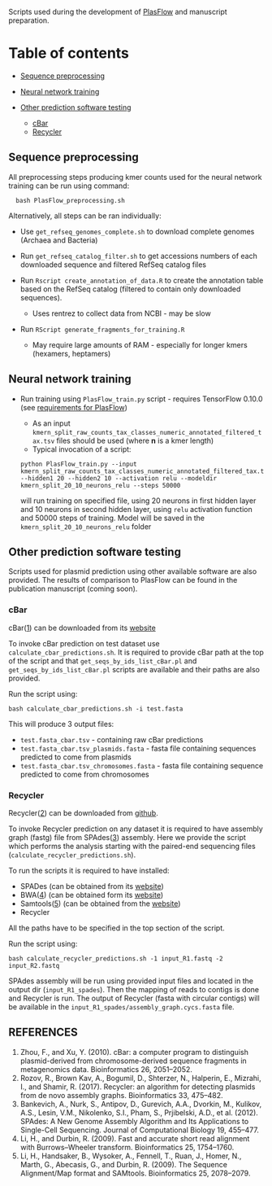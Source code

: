 Scripts used during the development of [PlasFlow](https://github.com/smaegol/PlasFlow) and manuscript preparation.

# Table of contents

- [Sequence preprocessing](#sequence-preprocessing)
- [Neural network training](#neural-network-training)
- [Other prediction software testing](#other-prediction-software-testing)

  - [cBar](#cbar)
  - [Recycler](#recycler)

## Sequence preprocessing

All preprocessing steps producing kmer counts used for the neural network training can be run using command:

```
  bash PlasFlow_preprocessing.sh
```

Alternatively, all steps can be ran individually:

- Use `get_refseq_genomes_complete.sh` to download complete genomes (Archaea and Bacteria)
- Run `get_refseq_catalog_filter.sh` to get accessions numbers of each downloaded sequence and filtered RefSeq catalog files
- Run `Rscript create_annotation_of_data.R` to create the annotation table based on the RefSeq catalog (filtered to contain only downloaded sequences).

  - Uses rentrez to collect data from NCBI - may be slow

- Run `RScript generate_fragments_for_training.R`

  - May require large amounts of RAM - especially for longer kmers (hexamers, heptamers)

## Neural network training

- Run training using `PlasFlow_train.py` script - requires TensorFlow 0.10.0 (see [requirements for PlasFlow](https://github.com/smaegol/PlasFlow#requirements))

  - As an input `kmern_split_raw_counts_tax_classes_numeric_annotated_filtered_tax.tsv` files should be used (where **n** is a kmer length)
  - Typical invocation of a script:

  ```
  python PlasFlow_train.py --input kmern_split_raw_counts_tax_classes_numeric_annotated_filtered_tax.tsv --hidden1 20 --hidden2 10 --activation relu --modeldir kmern_split_20_10_neurons_relu --steps 50000
  ```

  will run training on specified file, using 20 neurons in first hidden layer and 10 neurons in second hidden layer, using `relu` activation function and 50000 steps of training. Model will be saved in the `kmern_split_20_10_neurons_relu` folder

## Other prediction software testing

Scripts used for plasmid prediction using other available software are also provided. The results of comparison to PlasFlow can be found in the publication manuscript (coming soon).

### cBar

cBar([1](https://www.ncbi.nlm.nih.gov/pubmed/20538725)) can be downloaded from its [website](http://csbl.bmb.uga.edu/~ffzhou/cBar)

To invoke cBar prediction on test dataset use `calculate_cbar_predictions.sh`. It is required to provide cBar path at the top of the script and that `get_seqs_by_ids_list_cBar.pl` and `get_seqs_by_ids_list_cBar.pl` scripts are available and their paths are also provided.

Run the script using:

```
bash calculate_cbar_predictions.sh -i test.fasta
```

This will produce 3 output files:

- `test.fasta_cbar.tsv` - containing raw cBar predictions
- `test.fasta_cbar.tsv_plasmids.fasta` - fasta file containing sequences predicted to come from plasmids
- `test.fasta_cbar.tsv_chromosomes.fasta` - fasta file containing sequence predicted to come from chromosomes

### Recycler

Recycler([2](https://www.ncbi.nlm.nih.gov/pubmed/28003256)) can be downloaded from [github](https://github.com/Shamir-Lab/Recycler).

To invoke Recycler prediction on any dataset it is required to have assembly graph (fastg) file from SPAdes([3](https://www.ncbi.nlm.nih.gov/pubmed/22506599)) assembly. Here we provide the script which performs the analysis starting with the paired-end sequencing files (`calculate_recycler_predictions.sh`).

To run the scripts it is required to have installed:

- SPADes (can be obtained from its [website](http://bioinf.spbau.ru/spades))
- BWA([4](https://www.ncbi.nlm.nih.gov/pubmed/19451168)) (can be obtained form its [website](http://bio-bwa.sourceforge.net/))
- Samtools([5](https://www.ncbi.nlm.nih.gov/pubmed/19505943)) (can be obtained from the [website](http://samtools.sourceforge.net/))
- Recycler

All the paths have to be specified in the top section of the script.

Run the script using:

```
bash calculate_recycler_predictions.sh -1 input_R1.fastq -2 input_R2.fastq
```

SPAdes assembly will be run using provided input files and located in the output dir (`input_R1_spades`). Then the mapping of reads to contigs is done and Recycler is run. The output of Recycler (fasta with circular contigs) will be available in the `input_R1_spades/assembly_graph.cycs.fasta` file.

## REFERENCES

1. Zhou, F., and Xu, Y. (2010). cBar: a computer program to distinguish plasmid-derived from chromosome-derived sequence fragments in metagenomics data. Bioinformatics 26, 2051–2052.
2. Rozov, R., Brown Kav, A., Bogumil, D., Shterzer, N., Halperin, E., Mizrahi, I., and Shamir, R. (2017). Recycler: an algorithm for detecting plasmids from de novo assembly graphs. Bioinformatics 33, 475–482.
3. Bankevich, A., Nurk, S., Antipov, D., Gurevich, A.A., Dvorkin, M., Kulikov, A.S., Lesin, V.M., Nikolenko, S.I., Pham, S., Prjibelski, A.D., et al. (2012). SPAdes: A New Genome Assembly Algorithm and Its Applications to Single-Cell Sequencing. Journal of Computational Biology 19, 455–477.
4. Li, H., and Durbin, R. (2009). Fast and accurate short read alignment with Burrows–Wheeler transform. Bioinformatics 25, 1754–1760.
5. Li, H., Handsaker, B., Wysoker, A., Fennell, T., Ruan, J., Homer, N., Marth, G., Abecasis, G., and Durbin, R. (2009). The Sequence Alignment/Map format and SAMtools. Bioinformatics 25, 2078–2079.
